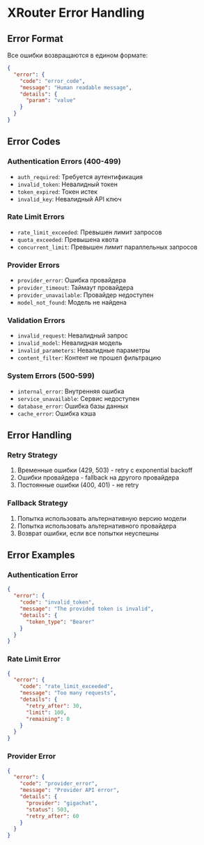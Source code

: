 # XRouter Error Handling

## Error Format

Все ошибки возвращаются в едином формате:

```json
{
  "error": {
    "code": "error_code",
    "message": "Human readable message",
    "details": {
      "param": "value"
    }
  }
}
```

## Error Codes

### Authentication Errors (400-499)
- `auth_required`: Требуется аутентификация
- `invalid_token`: Невалидный токен
- `token_expired`: Токен истек
- `invalid_key`: Невалидный API ключ

### Rate Limit Errors
- `rate_limit_exceeded`: Превышен лимит запросов
- `quota_exceeded`: Превышена квота
- `concurrent_limit`: Превышен лимит параллельных запросов

### Provider Errors
- `provider_error`: Ошибка провайдера
- `provider_timeout`: Таймаут провайдера
- `provider_unavailable`: Провайдер недоступен
- `model_not_found`: Модель не найдена

### Validation Errors
- `invalid_request`: Невалидный запрос
- `invalid_model`: Невалидная модель
- `invalid_parameters`: Невалидные параметры
- `content_filter`: Контент не прошел фильтрацию

### System Errors (500-599)
- `internal_error`: Внутренняя ошибка
- `service_unavailable`: Сервис недоступен
- `database_error`: Ошибка базы данных
- `cache_error`: Ошибка кэша

## Error Handling

### Retry Strategy
1. Временные ошибки (429, 503) - retry с exponential backoff
2. Ошибки провайдера - fallback на другого провайдера
3. Постоянные ошибки (400, 401) - не retry

### Fallback Strategy
1. Попытка использовать альтернативную версию модели
2. Попытка использовать альтернативного провайдера
3. Возврат ошибки, если все попытки неуспешны

## Error Examples

### Authentication Error
```json
{
  "error": {
    "code": "invalid_token",
    "message": "The provided token is invalid",
    "details": {
      "token_type": "Bearer"
    }
  }
}
```

### Rate Limit Error
```json
{
  "error": {
    "code": "rate_limit_exceeded",
    "message": "Too many requests",
    "details": {
      "retry_after": 30,
      "limit": 100,
      "remaining": 0
    }
  }
}
```

### Provider Error
```json
{
  "error": {
    "code": "provider_error",
    "message": "Provider API error",
    "details": {
      "provider": "gigachat",
      "status": 503,
      "retry_after": 60
    }
  }
}